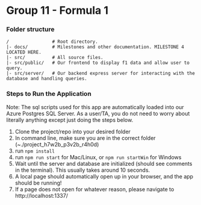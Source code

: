 # Group 11 - Formula 1

### Folder structure

```
/                # Root directory.
|- docs/         # Milestones and other documentation. MILESTONE 4 LOCATED HERE.
|- src/          # All source files.
|- src/public/   # Our frontend to display f1 data and allow user to query.
|- src/server/   # Our backend express server for interacting with the database and handling queries.
```

### Steps to Run the Application

Note: The sql scripts used for this app are automatically loaded into our Azure Postgres SQL Server. As a user/TA, you do not need to worry about literally anything except just doing the steps below. 

1. Clone the project/repo into your desired folder
2. In command line, make sure you are in the correct folder (~./project_h7w2b_p3v2b_r4h0d)
3. run `npm install`
4. run `npm run start` for Mac/Linux, or `npm run startWin` for Windows
5. Wait until the server and database are initialized (should see comments in the terminal). This usually takes around 10 seconds.
6. A local page should automatically open up in your browser, and the app should be running!
7. If a page does not open for whatever reason, please navigate to http://localhost:1337/

